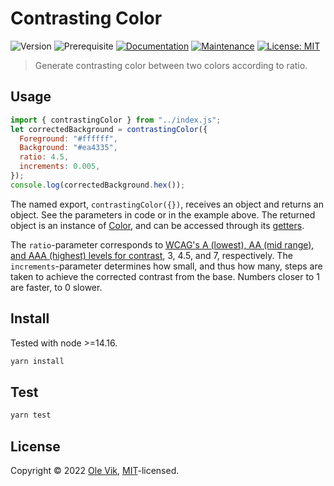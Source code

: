 # Contrasting Color

![Version](https://img.shields.io/badge/version-1.0.0-blue.svg?cacheSeconds=2592000)
![Prerequisite](https://img.shields.io/badge/node-%3E%3D14.16-blue.svg)
[![Documentation](https://img.shields.io/badge/documentation-yes-brightgreen.svg)](https://github.com/OleVik/contrasting-color#readme)
[![Maintenance](https://img.shields.io/badge/Maintained%3F-yes-green.svg)](https://github.com/OleVik/contrasting-color/graphs/commit-activity)
[![License: MIT](https://img.shields.io/github/license/OleVik/contrasting-color)](https://github.com/OleVik/contrasting-color/blob/master/LICENSE)

> Generate contrasting color between two colors according to ratio.

## Usage

```js
import { contrastingColor } from "../index.js";
let correctedBackground = contrastingColor({
  Foreground: "#ffffff",
  Background: "#ea4335",
  ratio: 4.5,
  increments: 0.005,
});
console.log(correctedBackground.hex());
```

The named export, `contrastingColor({})`, receives an object and returns an object. See the parameters in code or in the example above. The returned object is an instance of [Color](https://github.com/Qix-/color), and can be accessed through its [getters](https://github.com/Qix-/color#getters).

The `ratio`-parameter corresponds to [WCAG's A (lowest), AA (mid range), and AAA (highest) levels for contrast](https://usecontrast.com/guide), 3, 4.5, and 7, respectively. The `increments`-parameter determines how small, and thus how many, steps are taken to achieve the corrected contrast from the base. Numbers closer to 1 are faster, to 0 slower.

## Install

Tested with node >=14.16.

```sh
yarn install
```

## Test

```sh
yarn test
```

## License

Copyright © 2022 [Ole Vik](https://github.com/OleVik), [MIT](https://github.com/OleVik/contrasting-color/blob/master/LICENSE)-licensed.
